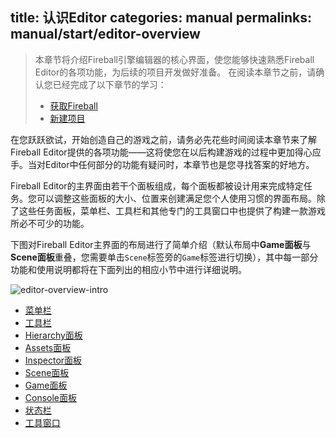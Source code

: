 title: 认识Editor
categories: manual
permalinks: manual/start/editor-overview
---

> 本章节将介绍Fireball引擎编辑器的核心界面，使您能够快速熟悉Fireball Editor的各项功能，为后续的项目开发做好准备。
> 在阅读本章节之前，请确认您已经完成了以下章节的学习：
> - [获取Fireball](/start/get-fireball/)
> - [新建项目](/start/new-project/)

在您跃跃欲试，开始创造自己的游戏之前，请务必先花些时间阅读本章节来了解Fireball Editor提供的各项功能——这将使您在以后构建游戏的过程中更加得心应手。当对Editor中任何部分的功能有疑问时，本章节也是您寻找答案的好地方。


Fireball Editor的主界面由若干个面板组成，每个面板都被设计用来完成特定任务。您可以调整这些面板的大小、位置来创建满足您个人使用习惯的界面布局。除了这些任务面板，菜单栏、工具栏和其他专门的工具窗口中也提供了构建一款游戏所必不可少的功能。


下图对Fireball Editor主界面的布局进行了简单介绍（默认布局中**Game面板**与**Scene面板**重叠，您需要单击`Scene`标签旁的`Game`标签进行切换），其中每一部分功能和使用说明都将在下面列出的相应小节中进行详细说明。

![editor-overview-intro](https://cloud.githubusercontent.com/assets/2867434/6872425/119047e0-d4e4-11e4-9fb4-0af7cf25c7cc.png)


- [菜单栏](#)
- [工具栏](#)
- [Hierarchy面板](#)
- [Assets面板](#)
- [Inspector面板](#)
- [Scene面板](#)
- [Game面板](#)
- [Console面板](#)
- [状态栏](#)
- [工具窗口](#)
